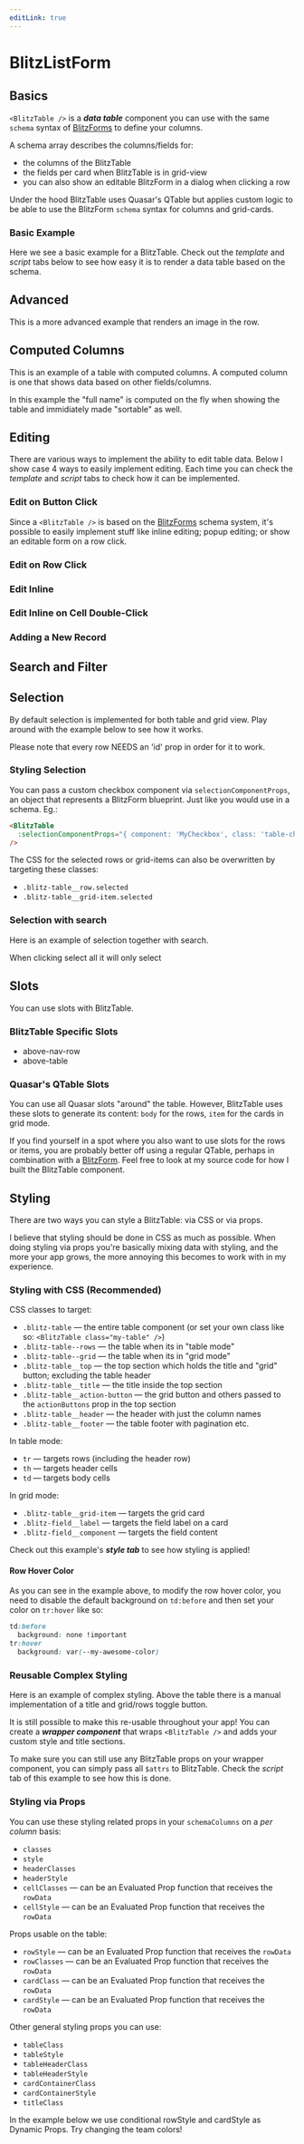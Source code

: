```yaml
---
editLink: true
---
```


# BlitzListForm

## Basics

`<BlitzTable />` is a _**data table**_ component you can use with the same `schema` syntax of [BlitzForms](/docs/blitz-form) to define your columns.

A schema array describes the columns/fields for:

- the columns of the BlitzTable
- the fields per card when BlitzTable is in grid-view
- you can also show an editable BlitzForm in a dialog when clicking a row

Under the hood BlitzTable uses Quasar's QTable but applies custom logic to be able to use the BlitzForm `schema` syntax for columns and grid-cards.

### Basic Example

Here we see a basic example for a BlitzTable. Check out the _template_ and _script_ tabs below to see how easy it is to render a data table based on the schema.

<!-- <CodeBlockComponent filename="blitz-table/Basics - Basic Example" /> -->

## Advanced

This is a more advanced example that renders an image in the row.

<!-- <CodeBlockComponent filename="blitz-table/Advanced" /> -->

## Computed Columns

This is an example of a table with computed columns. A computed column is one that shows data based on other fields/columns.

In this example the "full name" is computed on the fly when showing the table and immidiately made "sortable" as well.

<!-- <CodeBlockComponent filename="blitz-table/Computed Columns" /> -->

## Editing

There are various ways to implement the ability to edit table data. Below I show case 4 ways to easily implement editing. Each time you can check the _template_ and _script_ tabs to check how it can be implemented.

### Edit on Button Click

Since a `<BlitzTable />` is based on the [BlitzForms](/docs/blitz-form) schema system, it's possible to easily implement stuff like inline editing; popup editing; or show an editable form on a row click.

<!-- <CodeBlockComponent filename="blitz-table/Editing - On Button Click" /> -->

### Edit on Row Click

<!-- <CodeBlockComponent filename="blitz-table/Editing - On Row Click" /> -->

### Edit Inline

<!-- <CodeBlockComponent filename="blitz-table/Editing - Inline" /> -->

### Edit Inline on Cell Double-Click

<!-- <CodeBlockComponent filename="blitz-table/Editing - Inline on Cell Double-Click" /> -->

### Adding a New Record

<!-- <CodeBlockComponent filename="blitz-table/Editing - Adding a New Record" /> -->

## Search and Filter

<!-- <CodeBlockComponent filename="blitz-table/Search and Filter" /> -->

## Selection

By default selection is implemented for both table and grid view. Play around with the example below to see how it works.

Please note that every row NEEDS an 'id' prop in order for it to work.

<!-- <CodeBlockComponent filename="blitz-table/Selection" /> -->

### Styling Selection

You can pass a custom checkbox component via `selectionComponentProps`, an object that represents a BlitzForm blueprint. Just like you would use in a schema. Eg.:

```html
<BlitzTable
  :selectionComponentProps="{ component: 'MyCheckbox', class: 'table-checkbox' }"
/>
```

The CSS for the selected rows or grid-items can also be overwritten by targeting these classes:
- `.blitz-table__row.selected`
- `.blitz-table__grid-item.selected`

<!-- <CodeBlockComponent filename="blitz-table/Selection - Styling" /> -->

### Selection with search

Here is an example of selection together with search.

When clicking select all it will only select

<!-- <CodeBlockComponent filename="blitz-table/Selection - Search" /> -->

## Slots

You can use slots with BlitzTable.

### BlitzTable Specific Slots

- above-nav-row
- above-table

### Quasar's QTable Slots

You can use all Quasar slots "around" the table. However, BlitzTable uses these slots to generate its content: `body` for the rows, `item` for the cards in grid mode.

If you find yourself in a spot where you also want to use slots for the rows or items, you are probably better off using a regular QTable, perhaps in combination with a [BlitzForm](/docs/blitz-form). Feel free to look at my source code for how I built the BlitzTable component.

<!-- <CodeBlockComponent filename="blitz-table/Slots" /> -->

## Styling

There are two ways you can style a BlitzTable: via CSS or via props.

I believe that styling should be done in CSS as much as possible. When doing styling via props you're basically mixing data with styling, and the more your app grows, the more annoying this becomes to work with in my experience.

### Styling with CSS (Recommended)

CSS classes to target:
- `.blitz-table` — the entire table component (or set your own class like so: `<BlitzTable class="my-table" />`)
- `.blitz-table--rows` — the table when its in "table mode"
- `.blitz-table--grid` — the table when its in "grid mode"
- `.blitz-table__top` — the top section which holds the title and "grid" button; excluding the table header
- `.blitz-table__title` — the title inside the top section
- `.blitz-table__action-button` — the grid button and others passed to the `actionButtons` prop in the top section
- `.blitz-table__header` — the header with just the column names
- `.blitz-table__footer` — the table footer with pagination etc.

In table mode:
- `tr` — targets rows (including the header row)
- `th` — targets header cells
- `td` — targets body cells

In grid mode:
- `.blitz-table__grid-item` — targets the grid card
- `.blitz-field__label` — targets the field label on a card
- `.blitz-field__component` — targets the field content

Check out this example's _**style tab**_ to see how styling is applied!

<!-- <CodeBlockComponent filename="blitz-table/Styling - Via CSS" /> -->

#### Row Hover Color

As you can see in the example above, to modify the row hover color, you need to disable the default background on `td:before` and then set your color on `tr:hover` like so:

```css
td:before
  background: none !important
tr:hover
  background: var(--my-awesome-color)
```

### Reusable Complex Styling

Here is an example of complex styling. Above the table there is a manual implementation of a title and grid/rows toggle button.

It is still possible to make this re-usable throughout your app! You can create a _**wrapper component**_ that wraps `<BlitzTable />` and adds your custom style and title sections.

To make sure you can still use any BlitzTable props on your wrapper component, you can simply pass all `$attrs` to BlitzTable. Check the _script_ tab of this example to see how this is done.

<!-- <CodeBlockComponent filename="blitz-table/Styling - Reusable Complex Styling" /> -->

### Styling via Props

You can use these styling related props in your `schemaColumns` on a _per column_ basis:
- `classes`
- `style`
- `headerClasses`
- `headerStyle`
- `cellClasses` — can be an Evaluated Prop function that receives the `rowData`
- `cellStyle` — can be an Evaluated Prop function that receives the `rowData`

Props usable on the table:
- `rowStyle` — can be an Evaluated Prop function that receives the `rowData`
- `rowClasses` — can be an Evaluated Prop function that receives the `rowData`
- `cardClass` — can be an Evaluated Prop function that receives the `rowData`
- `cardStyle` — can be an Evaluated Prop function that receives the `rowData`

Other general styling props you can use:
- `tableClass`
- `tableStyle`
- `tableHeaderClass`
- `tableHeaderStyle`
- `cardContainerClass`
- `cardContainerStyle`
- `titleClass`

In the example below we use conditional rowStyle and cardStyle as Dynamic Props. Try changing the team colors!

<!-- <CodeBlockComponent filename="blitz-table/Styling - Via Props" /> -->
